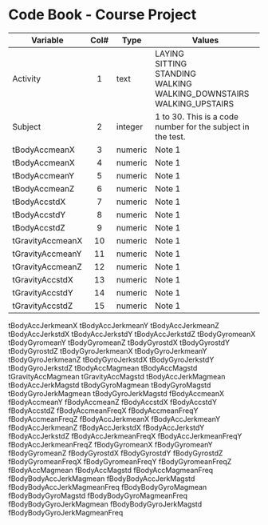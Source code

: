# Code Book - Course Project


Variable                | Col#  |  Type     | Values
----------------------- | :---: | ----------| ------------------------------------------------------
Activity                | 1     | text      | LAYING <br> SITTING <br> STANDING <br> WALKING <br> WALKING_DOWNSTAIRS <br> WALKING_UPSTAIRS
Subject                 | 2     | integer   | 1 to 30. This is a code number for the subject in the test.
tBodyAccmeanX           | 3     | numeric   | Note 1
tBodyAccmeanX           | 4     | numeric   | Note 1
tBodyAccmeanY           | 5     | numeric   | Note 1
tBodyAccmeanZ           | 6     | numeric   | Note 1
tBodyAccstdX            | 7     | numeric   | Note 1 
tBodyAccstdY            | 8     | numeric   | Note 1     
tBodyAccstdZ            | 9     | numeric   | Note 1
tGravityAccmeanX        | 10    | numeric   | Note 1
tGravityAccmeanY        | 11    | numeric   | Note 1
tGravityAccmeanZ        | 12    | numeric   | Note 1
tGravityAccstdX         | 13    | numeric   | Note 1
tGravityAccstdY         | 14    | numeric   | Note 1
tGravityAccstdZ         | 15    | numeric   | Note 1
tBodyAccJerkmeanX 
tBodyAccJerkmeanY 
tBodyAccJerkmeanZ 
tBodyAccJerkstdX 
tBodyAccJerkstdY 
tBodyAccJerkstdZ 
tBodyGyromeanX 
tBodyGyromeanY 
tBodyGyromeanZ 
tBodyGyrostdX 
tBodyGyrostdY 
tBodyGyrostdZ 
tBodyGyroJerkmeanX 
tBodyGyroJerkmeanY 
tBodyGyroJerkmeanZ 
tBodyGyroJerkstdX 
tBodyGyroJerkstdY 
tBodyGyroJerkstdZ 
tBodyAccMagmean 
tBodyAccMagstd 
tGravityAccMagmean 
tGravityAccMagstd 
tBodyAccJerkMagmean 
tBodyAccJerkMagstd 
tBodyGyroMagmean 
tBodyGyroMagstd 
tBodyGyroJerkMagmean 
tBodyGyroJerkMagstd 
fBodyAccmeanX 
fBodyAccmeanY 
fBodyAccmeanZ 
fBodyAccstdX 
fBodyAccstdY 
fBodyAccstdZ 
fBodyAccmeanFreqX 
fBodyAccmeanFreqY 
fBodyAccmeanFreqZ 
fBodyAccJerkmeanX 
fBodyAccJerkmeanY 
fBodyAccJerkmeanZ 
fBodyAccJerkstdX 
fBodyAccJerkstdY 
fBodyAccJerkstdZ 
fBodyAccJerkmeanFreqX 
fBodyAccJerkmeanFreqY 
fBodyAccJerkmeanFreqZ 
fBodyGyromeanX 
fBodyGyromeanY 
fBodyGyromeanZ 
fBodyGyrostdX 
fBodyGyrostdY 
fBodyGyrostdZ 
fBodyGyromeanFreqX 
fBodyGyromeanFreqY 
fBodyGyromeanFreqZ 
fBodyAccMagmean 
fBodyAccMagstd 
fBodyAccMagmeanFreq 
fBodyBodyAccJerkMagmean 
fBodyBodyAccJerkMagstd 
fBodyBodyAccJerkMagmeanFreq 
fBodyBodyGyroMagmean 
fBodyBodyGyroMagstd 
fBodyBodyGyroMagmeanFreq 
fBodyBodyGyroJerkMagmean 
fBodyBodyGyroJerkMagstd 
fBodyBodyGyroJerkMagmeanFreq





